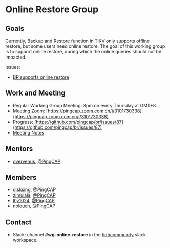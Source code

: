 # Online Restore Group

## Goals

Currently, Backup and Restore function in TiKV only supports offline restore, but some users need online restore.
The goal of this working group is to support online restore, during which the online queries should not be impacted.

Issues:
- [BR supports online restore](https://github.com/pingcap/br/issues/87)


## Work and Meeting

* Regular Working Group Meeting: 3pm on every Thursday at GMT+8.
* Meeting Zoom: [https://pingcap.zoom.com.cn/j/3101730338](https://pingcap.zoom.com.cn/j/3101730338)
* Progress: [https://github.com/pingcap/br/issues/87](https://github.com/pingcap/br/issues/87)
* [Meeting Notes](https://docs.google.com/document/d/1IeBGsHM2B6Eyio2qsRn-p_MuXBgcVdhtfwHj4zC2qSQ/edit?usp=sharing)

## Mentors

* [overvenus](https://github.com/overvenus), [@PingCAP](https://github.com/overvenus)

## Members

* [disksing](https://github.com/disksing), [@PingCAP](https://github.com/pingcap)
* [zimulala](https://github.com/zimulala), [@PingCAP](https://github.com/zimulala)
* [lhy1024](https://github.com/andylokandy), [@PingCAP](https://github.com/lhy1024)
* [nolouch](https://github.com/nolouch), [@PingCAP](https://github.com/nolouch)

## Contact

* Slack: channel **#wg-online-restore** in the
  [tidbcommunity](https://pingcap.com/tidbslack) slack workspace.
